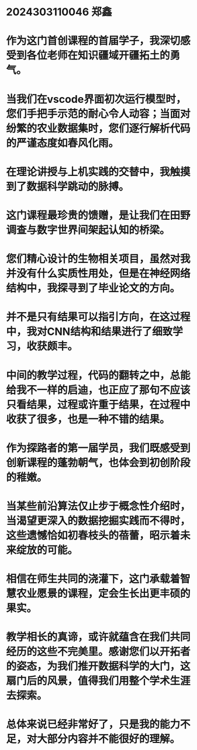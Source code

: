 # 2024303110046 郑鑫

# 作为这门首创课程的首届学子，我深切感受到各位老师在知识疆域开疆拓土的勇气。

# 当我们在vscode界面初次运行模型时，您们手把手示范的耐心令人动容；当面对纷繁的农业数据集时，您们逐行解析代码的严谨态度如春风化雨。

# 在理论讲授与上机实践的交替中，我触摸到了数据科学跳动的脉搏。

# 这门课程最珍贵的馈赠，是让我们在田野调查与数字世界间架起认知的桥梁。

# 您们精心设计的生物相关项目，虽然对我并没有什么实质性用处，但是在神经网络结构中，我探寻到了毕业论文的方向。

# 并不是只有结果可以指引方向，在这过程中，我对CNN结构和结果进行了细致学习，收获颇丰。

# 中间的教学过程，代码的翻转之中，总能给我不一样的启迪，也正应了那句不应该只看结果，过程或许重于结果，在过程中收获了很多，也是一种不错的结果。

# 作为探路者的第一届学员，我们既感受到创新课程的蓬勃朝气，也体会到初创阶段的稚嫩。

# 当某些前沿算法仅止步于概念性介绍时，当渴望更深入的数据挖掘实践而不得时，这些遗憾恰如初春枝头的蓓蕾，昭示着未来绽放的可能。

# 相信在师生共同的浇灌下，这门承载着智慧农业愿景的课程，定会生长出更丰硕的果实。

# 教学相长的真谛，或许就蕴含在我们共同经历的这些不完美里。感谢您们以开拓者的姿态，为我们推开数据科学的大门，这扇门后的风景，值得我们用整个学术生涯去探索。

# 总体来说已经非常好了，只是我的能力不足，对大部分内容并不能很好的理解。
